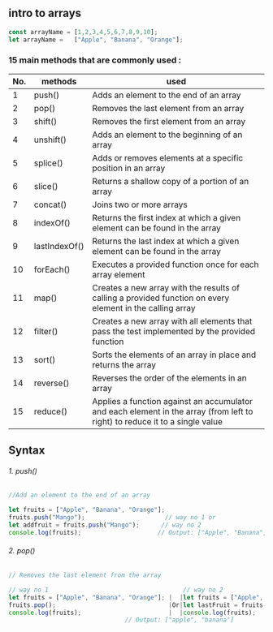 ## intro to **arrays**

```js
const arrayName = [1,2,3,4,5,6,7,8,9,10];
let arrayName =   ["Apple", "Banana", "Orange"];
```
  ### 15 main methods that are commonly used : 

| No.|methods | used |
|----|----|----|
|1| push()|Adds an element to the end of an array|
|2|pop()|Removes the last element from an array|
|3|shift()| Removes the first element from an array|
|4|unshift()|Adds an element to the beginning of an array|
|5|splice()|Adds or removes elements at a specific position in an array|
|6|slice()|Returns a shallow copy of a portion of an array|
|7|concat()|Joins two or more arrays|
|8|indexOf()|Returns the first index at which a given element can be found in the array|
|9|lastIndexOf()|Returns the last index at which a given element can be found in the array|
|10|forEach()|Executes a provided function once for each array element|
|11|map()|Creates a new array with the results of calling a provided function on every element in the calling array|
|12|filter()|Creates a new array with all elements that pass the test implemented by the provided function|
|13|sort()|Sorts the elements of an array in place and returns the array|
|14| reverse()|Reverses the order of the elements in an array|
|15|reduce()|Applies a function against an accumulator and each element in the array (from left to right) to reduce it to a single value|


## Syntax

###### 1. push()
```js
//Add an element to the end of an array

let fruits = ["Apple", "Banana", "Orange"];
fruits.push("Mango");                      // way no 1 or
let addfruit = fruits.push("Mango");      // way no 2
console.log(fruits);                     // Output: ["Apple", "Banana", "Orange", "Mango"]
```
###### 2. pop() 
```js
// Removes the last element from the array

// way no 1                                     // way no 2
let fruits = ["Apple", "Banana", "Orange"]; |  |let fruits = ["Apple", "Banana", "Orange"];
fruits.pop();                               |Or|let lastFruit = fruits.pop();                               
console.log(fruits);                        |  |console.log(fruits);    
                                // Output: ["apple", "banana"]                                              
```

